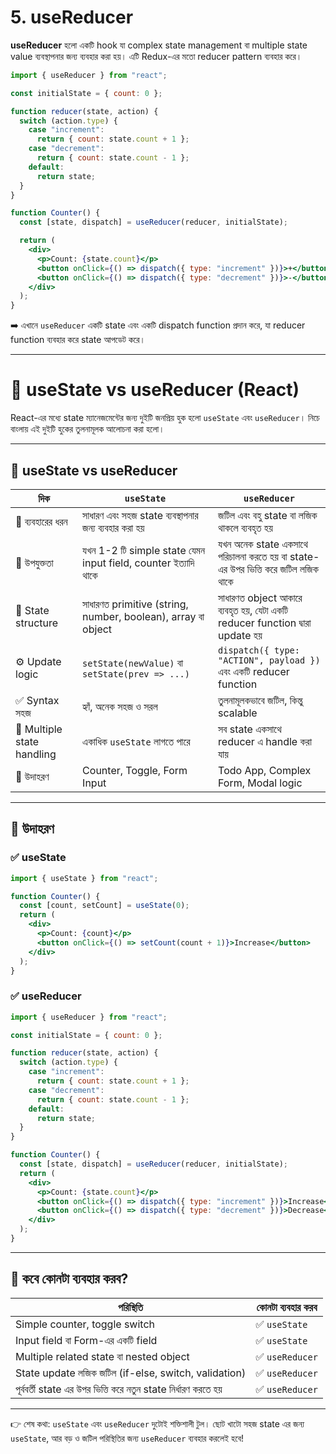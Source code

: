 # 5. useReducer

**useReducer** হলো একটি hook যা complex state management বা multiple state value ব্যবস্থাপনার জন্য ব্যবহার করা হয়। এটি Redux-এর মতো reducer pattern ব্যবহার করে।

```jsx
import { useReducer } from "react";

const initialState = { count: 0 };

function reducer(state, action) {
  switch (action.type) {
    case "increment":
      return { count: state.count + 1 };
    case "decrement":
      return { count: state.count - 1 };
    default:
      return state;
  }
}

function Counter() {
  const [state, dispatch] = useReducer(reducer, initialState);

  return (
    <div>
      <p>Count: {state.count}</p>
      <button onClick={() => dispatch({ type: "increment" })}>+</button>
      <button onClick={() => dispatch({ type: "decrement" })}>-</button>
    </div>
  );
}
```

➡️ এখানে `useReducer` একটি state এবং একটি dispatch function প্রদান করে, যা reducer function ব্যবহার করে state আপডেট করে।

---

# 🧠 useState vs useReducer (React)

React-এর মধ্যে state ম্যানেজমেন্টের জন্য দুইটি জনপ্রিয় হুক হলো `useState` এবং `useReducer`। নিচে বাংলায় এই দুইটি হুকের তুলনামূলক আলোচনা করা হলো।

---

## 🔄 useState vs useReducer

| দিক                        | `useState`                                                     | `useReducer`                                                                      |
| -------------------------- | -------------------------------------------------------------- | --------------------------------------------------------------------------------- |
| 📌 ব্যবহারের ধরন           | সাধারণ এবং সহজ state ব্যবস্থাপনার জন্য ব্যবহার করা হয়         | জটিল এবং বহু state বা লজিক থাকলে ব্যবহৃত হয়                                      |
| 🎯 উপযুক্ততা               | যখন 1-2 টি simple state যেমন input field, counter ইত্যাদি থাকে | যখন অনেক state একসাথে পরিচালনা করতে হয় বা state-এর উপর ভিত্তি করে জটিল লজিক থাকে |
| 🧠 State structure         | সাধারণত primitive (string, number, boolean), array বা object   | সাধারণত object আকারে ব্যবহৃত হয়, যেটা একটি reducer function দ্বারা update হয়    |
| ⚙️ Update logic            | `setState(newValue)` বা `setState(prev => ...)`                | `dispatch({ type: "ACTION", payload })` এবং একটি reducer function                 |
| ✅ Syntax সহজ              | হ্যাঁ, অনেক সহজ ও সরল                                          | তুলনামূলকভাবে জটিল, কিন্তু scalable                                               |
| 🔄 Multiple state handling | একাধিক `useState` লাগতে পারে                                   | সব state একসাথে reducer এ handle করা যায়                                         |
| 💬 উদাহরণ                  | Counter, Toggle, Form Input                                    | Todo App, Complex Form, Modal logic                                               |

---

## 🧪 উদাহরণ

### ✅ useState

```jsx
import { useState } from "react";

function Counter() {
  const [count, setCount] = useState(0);
  return (
    <div>
      <p>Count: {count}</p>
      <button onClick={() => setCount(count + 1)}>Increase</button>
    </div>
  );
}
```

### ✅ useReducer

```jsx
import { useReducer } from "react";

const initialState = { count: 0 };

function reducer(state, action) {
  switch (action.type) {
    case "increment":
      return { count: state.count + 1 };
    case "decrement":
      return { count: state.count - 1 };
    default:
      return state;
  }
}

function Counter() {
  const [state, dispatch] = useReducer(reducer, initialState);
  return (
    <div>
      <p>Count: {state.count}</p>
      <button onClick={() => dispatch({ type: "increment" })}>Increase</button>
      <button onClick={() => dispatch({ type: "decrement" })}>Decrease</button>
    </div>
  );
}
```

---

## 🧠 কবে কোনটা ব্যবহার করব?

| পরিস্থিতি                                                       | কোনটা ব্যবহার করব |
| --------------------------------------------------------------- | ----------------- |
| Simple counter, toggle switch                                   | ✅ `useState`     |
| Input field বা Form-এর একটি field                               | ✅ `useState`     |
| Multiple related state বা nested object                         | ✅ `useReducer`   |
| State update লজিক জটিল (if-else, switch, validation)            | ✅ `useReducer`   |
| পূর্ববর্তী state এর উপর ভিত্তি করে নতুন state নির্ধারণ করতে হয় | ✅ `useReducer`   |

---

👉 শেষ কথা: `useState` এবং `useReducer` দুটোই শক্তিশালী টুল। ছোট খাটো সহজ state এর জন্য `useState`, আর বড় ও জটিল পরিস্থিতির জন্য `useReducer` ব্যবহার করলেই হবে!
